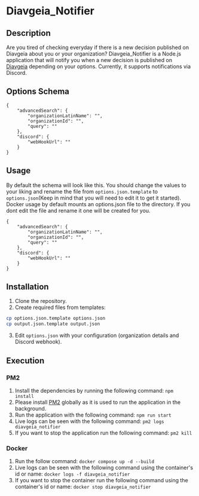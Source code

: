 # Diavgeia_Notifier

## Description

Are you tired of checking everyday if there is a new decision published on Diavgeia about you or your organization?
Diavgeia_Notifier is a Node.js application that will notify you when a new decision is published on [Diavgeia](https://diavgeia.gov.gr/) depending on your options. Currently, it supports notifications via Discord.

## Options Schema

```
{
    "advancedSearch": {
        "organizationLatinName": "",
        "organizationId": "",
        "query": ""
    },
    "discord": {
        "webHookUrl": ""
    }
}
```

## Usage

By default the schema will look like this. You should change the values to your liking and rename the file from `options.json.template` to `options.json`(Keep in mind that you will need to edit it to get it started). Docker usage by default mounts an options.json file to the directory. If you dont edit the file and rename it one will be created for you.

```
{
    "advancedSearch": {
        "organizationLatinName": "",
        "organizationId": "",
        "query": ""
    },
    "discord": {
        "webHookUrl": ""
    }
}
```

## Installation

1. Clone the repository.
2. Create required files from templates:

```bash
cp options.json.template options.json
cp output.json.template output.json
```

3. Edit `options.json` with your configuration (organization details and Discord webhook).

## Execution

### PM2

1. Install the dependencies by running the following command: `npm install`
2. Please install [PM2](https://pm2.keymetrics.io/) globally as it is used to run the application in the background.
3. Run the application with the following command: `npm run start`
4. Live logs can be seen with the following command: `pm2 logs diavgeia_notifier`
5. If you want to stop the application run the following command: `pm2 kill`

### Docker

1. Run the follow command: `docker compose up -d --build`
2. Live logs can be seen with the following command using the container's id or name: `docker logs -f diavgeia_notifier`
3. If you want to stop the container run the following command using the container's id or name: `docker stop diavgeia_notifier`
